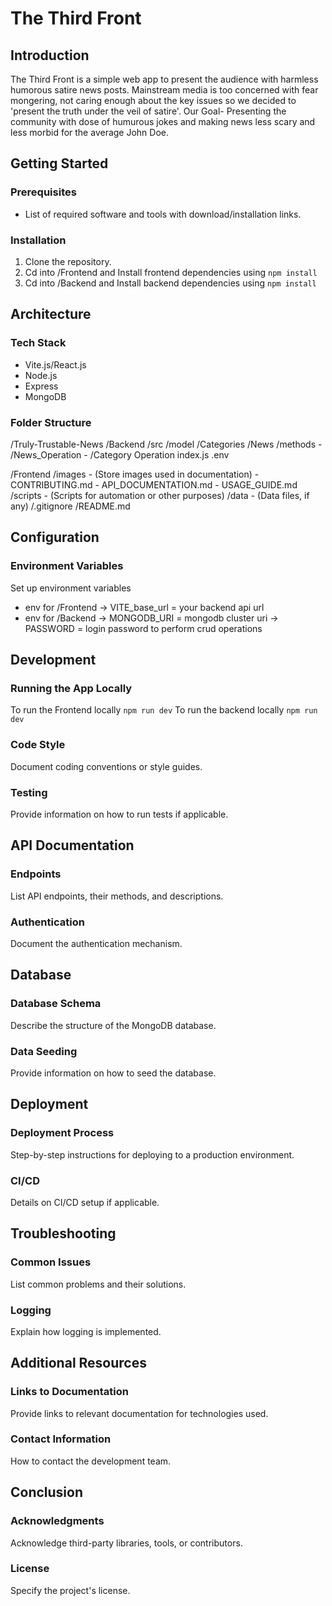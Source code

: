 # The Third Front

## Introduction
The Third Front is a simple web app to present the audience with harmless humorous 
satire news posts.
Mainstream media is too concerned with fear mongering, not caring enough about the key issues
so we decided to 'present the truth under the veil of satire'.
Our Goal-
Presenting the community with dose of humurous jokes and making news less scary and less morbid for 
the average John Doe.


## Getting Started
### Prerequisites
- List of required software and tools with download/installation links.

### Installation
1. Clone the repository.
2. Cd into /Frontend and Install frontend dependencies using `npm install`
2. Cd into /Backend and Install backend dependencies using `npm install`

## Architecture
### Tech Stack
- Vite.js/React.js
- Node.js
- Express
- MongoDB

### Folder Structure
/Truly-Trustable-News
  /Backend
    /src
      /model
        /Categories
        /News
      /methods
        - /News_Operation
        - /Category Operation
      index.js
      .env

  /Frontend
    /images
      - (Store images used in documentation)
    - CONTRIBUTING.md
    - API_DOCUMENTATION.md
    - USAGE_GUIDE.md
  /scripts
    - (Scripts for automation or other purposes)
  /data
    - (Data files, if any)
  /.gitignore
  /README.md



## Configuration
### Environment Variables
Set up environment variables
- env for /Frontend -> VITE_base_url = your backend api url
- env for /Backend -> MONGODB_URI = mongodb cluster uri
                   -> PASSWORD = login password to perform crud operations


## Development
### Running the App Locally
To run the Frontend locally `npm run dev`
To run the backend locally `npm run dev`

### Code Style
Document coding conventions or style guides.

### Testing
Provide information on how to run tests if applicable.

## API Documentation
### Endpoints
List API endpoints, their methods, and descriptions.

### Authentication
Document the authentication mechanism.

## Database
### Database Schema
Describe the structure of the MongoDB database.

### Data Seeding
Provide information on how to seed the database.

## Deployment
### Deployment Process
Step-by-step instructions for deploying to a production environment.

### CI/CD
Details on CI/CD setup if applicable.

## Troubleshooting
### Common Issues
List common problems and their solutions.

### Logging
Explain how logging is implemented.

## Additional Resources
### Links to Documentation
Provide links to relevant documentation for technologies used.

### Contact Information
How to contact the development team.

## Conclusion
### Acknowledgments
Acknowledge third-party libraries, tools, or contributors.

### License
Specify the project's license.
